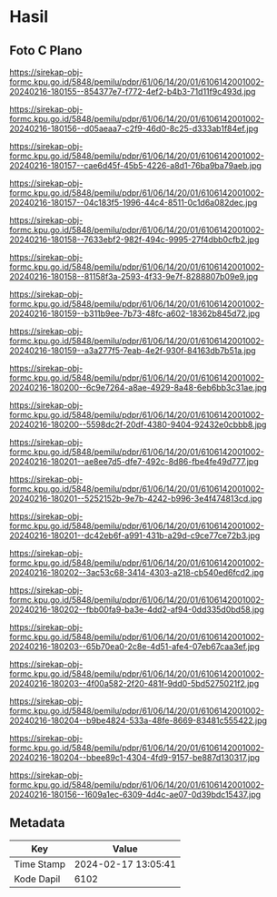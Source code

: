 # Hasil

## Foto C Plano

https://sirekap-obj-formc.kpu.go.id/5848/pemilu/pdpr/61/06/14/20/01/6106142001002-20240216-180155--854377e7-f772-4ef2-b4b3-71d11f9c493d.jpg

https://sirekap-obj-formc.kpu.go.id/5848/pemilu/pdpr/61/06/14/20/01/6106142001002-20240216-180156--d05aeaa7-c2f9-46d0-8c25-d333ab1f84ef.jpg

https://sirekap-obj-formc.kpu.go.id/5848/pemilu/pdpr/61/06/14/20/01/6106142001002-20240216-180157--cae6d45f-45b5-4226-a8d1-76ba9ba79aeb.jpg

https://sirekap-obj-formc.kpu.go.id/5848/pemilu/pdpr/61/06/14/20/01/6106142001002-20240216-180157--04c183f5-1996-44c4-8511-0c1d6a082dec.jpg

https://sirekap-obj-formc.kpu.go.id/5848/pemilu/pdpr/61/06/14/20/01/6106142001002-20240216-180158--7633ebf2-982f-494c-9995-27f4dbb0cfb2.jpg

https://sirekap-obj-formc.kpu.go.id/5848/pemilu/pdpr/61/06/14/20/01/6106142001002-20240216-180158--81158f3a-2593-4f33-9e7f-8288807b09e9.jpg

https://sirekap-obj-formc.kpu.go.id/5848/pemilu/pdpr/61/06/14/20/01/6106142001002-20240216-180159--b311b9ee-7b73-48fc-a602-18362b845d72.jpg

https://sirekap-obj-formc.kpu.go.id/5848/pemilu/pdpr/61/06/14/20/01/6106142001002-20240216-180159--a3a277f5-7eab-4e2f-930f-84163db7b51a.jpg

https://sirekap-obj-formc.kpu.go.id/5848/pemilu/pdpr/61/06/14/20/01/6106142001002-20240216-180200--6c9e7264-a8ae-4929-8a48-6eb6bb3c31ae.jpg

https://sirekap-obj-formc.kpu.go.id/5848/pemilu/pdpr/61/06/14/20/01/6106142001002-20240216-180200--5598dc2f-20df-4380-9404-92432e0cbbb8.jpg

https://sirekap-obj-formc.kpu.go.id/5848/pemilu/pdpr/61/06/14/20/01/6106142001002-20240216-180201--ae8ee7d5-dfe7-492c-8d86-fbe4fe49d777.jpg

https://sirekap-obj-formc.kpu.go.id/5848/pemilu/pdpr/61/06/14/20/01/6106142001002-20240216-180201--5252152b-9e7b-4242-b996-3e4f474813cd.jpg

https://sirekap-obj-formc.kpu.go.id/5848/pemilu/pdpr/61/06/14/20/01/6106142001002-20240216-180201--dc42eb6f-a991-431b-a29d-c9ce77ce72b3.jpg

https://sirekap-obj-formc.kpu.go.id/5848/pemilu/pdpr/61/06/14/20/01/6106142001002-20240216-180202--3ac53c68-3414-4303-a218-cb540ed6fcd2.jpg

https://sirekap-obj-formc.kpu.go.id/5848/pemilu/pdpr/61/06/14/20/01/6106142001002-20240216-180202--fbb00fa9-ba3e-4dd2-af94-0dd335d0bd58.jpg

https://sirekap-obj-formc.kpu.go.id/5848/pemilu/pdpr/61/06/14/20/01/6106142001002-20240216-180203--65b70ea0-2c8e-4d51-afe4-07eb67caa3ef.jpg

https://sirekap-obj-formc.kpu.go.id/5848/pemilu/pdpr/61/06/14/20/01/6106142001002-20240216-180203--4f00a582-2f20-481f-9dd0-5bd5275021f2.jpg

https://sirekap-obj-formc.kpu.go.id/5848/pemilu/pdpr/61/06/14/20/01/6106142001002-20240216-180204--b9be4824-533a-48fe-8669-83481c555422.jpg

https://sirekap-obj-formc.kpu.go.id/5848/pemilu/pdpr/61/06/14/20/01/6106142001002-20240216-180204--bbee89c1-4304-4fd9-9157-be887d130317.jpg

https://sirekap-obj-formc.kpu.go.id/5848/pemilu/pdpr/61/06/14/20/01/6106142001002-20240216-180156--1609a1ec-6309-4d4c-ae07-0d39bdc15437.jpg


## Metadata

| Key        | Value               |
| ---------- | ------------------- |
| Time Stamp | 2024-02-17 13:05:41 |
| Kode Dapil | 6102                |




